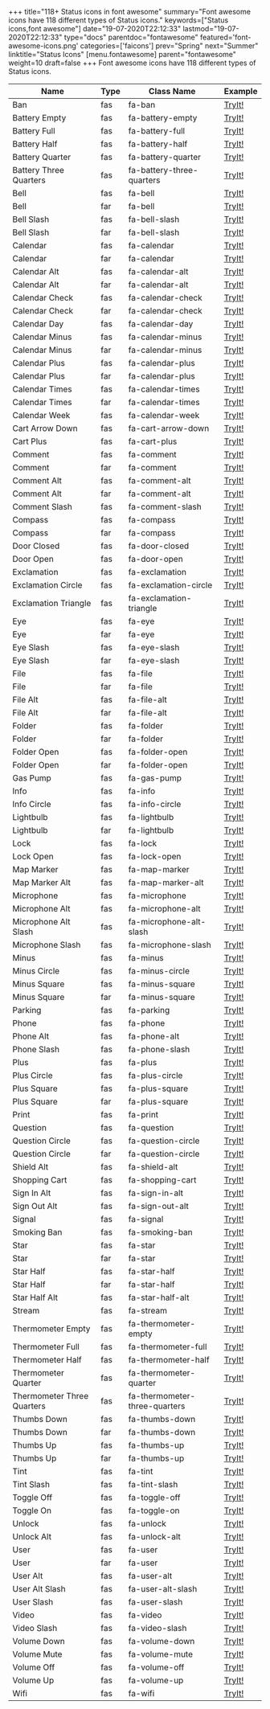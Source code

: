 +++
title="118+ Status icons in font awesome"
summary="Font awesome icons have 118 different types of Status icons."
keywords=["Status icons,font awesome"]
date="19-07-2020T22:12:33"
lastmod="19-07-2020T22:12:33"
type="docs"
parentdoc="fontawesome"
featured='font-awesome-icons.png'
categories=['faicons']
prev="Spring"
next="Summer"
linktitle="Status Icons"
[menu.fontawesome]
parent="fontawesome"
weight=10
draft=false
+++
Font awesome icons have 118 different types of Status icons.<div class='table-responsive'><table class='table'><thead><tr><th>Name</th><th>Type</th><th>Class Name</th><th>Example</th></tr></thead><tbody><tr><td><i class="fas fa-ban"></i>Ban</td><td>fas</td><td>fa-ban</td><td><a href='https://www.angularjswiki.com/fontawesome/fa-ban/' target='_blank'>TryIt!</a></td></tr><tr><td><i class="fas fa-battery-empty"></i>Battery Empty</td><td>fas</td><td>fa-battery-empty</td><td><a href='https://www.angularjswiki.com/fontawesome/fa-battery-empty/' target='_blank'>TryIt!</a></td></tr><tr><td><i class="fas fa-battery-full"></i>Battery Full</td><td>fas</td><td>fa-battery-full</td><td><a href='https://www.angularjswiki.com/fontawesome/fa-battery-full/' target='_blank'>TryIt!</a></td></tr><tr><td><i class="fas fa-battery-half"></i>Battery Half</td><td>fas</td><td>fa-battery-half</td><td><a href='https://www.angularjswiki.com/fontawesome/fa-battery-half/' target='_blank'>TryIt!</a></td></tr><tr><td><i class="fas fa-battery-quarter"></i>Battery Quarter</td><td>fas</td><td>fa-battery-quarter</td><td><a href='https://www.angularjswiki.com/fontawesome/fa-battery-quarter/' target='_blank'>TryIt!</a></td></tr><tr><td><i class="fas fa-battery-three-quarters"></i>Battery Three Quarters</td><td>fas</td><td>fa-battery-three-quarters</td><td><a href='https://www.angularjswiki.com/fontawesome/fa-battery-three-quarters/' target='_blank'>TryIt!</a></td></tr><tr><td><i class="fas fa-bell"></i>Bell</td><td>fas</td><td>fa-bell</td><td><a href='https://www.angularjswiki.com/fontawesome/fa-bell/' target='_blank'>TryIt!</a></td></tr><tr><td><i class="far fa-bell"></i>Bell</td><td>far</td><td>fa-bell</td><td><a href='https://www.angularjswiki.com/fontawesome/fa-bell/' target='_blank'>TryIt!</a></td></tr><tr><td><i class="fas fa-bell-slash"></i>Bell Slash</td><td>fas</td><td>fa-bell-slash</td><td><a href='https://www.angularjswiki.com/fontawesome/fa-bell-slash/' target='_blank'>TryIt!</a></td></tr><tr><td><i class="far fa-bell-slash"></i>Bell Slash</td><td>far</td><td>fa-bell-slash</td><td><a href='https://www.angularjswiki.com/fontawesome/fa-bell-slash/' target='_blank'>TryIt!</a></td></tr><tr><td><i class="fas fa-calendar"></i>Calendar</td><td>fas</td><td>fa-calendar</td><td><a href='https://www.angularjswiki.com/fontawesome/fa-calendar/' target='_blank'>TryIt!</a></td></tr><tr><td><i class="far fa-calendar"></i>Calendar</td><td>far</td><td>fa-calendar</td><td><a href='https://www.angularjswiki.com/fontawesome/fa-calendar/' target='_blank'>TryIt!</a></td></tr><tr><td><i class="fas fa-calendar-alt"></i>Calendar Alt</td><td>fas</td><td>fa-calendar-alt</td><td><a href='https://www.angularjswiki.com/fontawesome/fa-calendar-alt/' target='_blank'>TryIt!</a></td></tr><tr><td><i class="far fa-calendar-alt"></i>Calendar Alt</td><td>far</td><td>fa-calendar-alt</td><td><a href='https://www.angularjswiki.com/fontawesome/fa-calendar-alt/' target='_blank'>TryIt!</a></td></tr><tr><td><i class="fas fa-calendar-check"></i>Calendar Check</td><td>fas</td><td>fa-calendar-check</td><td><a href='https://www.angularjswiki.com/fontawesome/fa-calendar-check/' target='_blank'>TryIt!</a></td></tr><tr><td><i class="far fa-calendar-check"></i>Calendar Check</td><td>far</td><td>fa-calendar-check</td><td><a href='https://www.angularjswiki.com/fontawesome/fa-calendar-check/' target='_blank'>TryIt!</a></td></tr><tr><td><i class="fas fa-calendar-day"></i>Calendar Day</td><td>fas</td><td>fa-calendar-day</td><td><a href='https://www.angularjswiki.com/fontawesome/fa-calendar-day/' target='_blank'>TryIt!</a></td></tr><tr><td><i class="fas fa-calendar-minus"></i>Calendar Minus</td><td>fas</td><td>fa-calendar-minus</td><td><a href='https://www.angularjswiki.com/fontawesome/fa-calendar-minus/' target='_blank'>TryIt!</a></td></tr><tr><td><i class="far fa-calendar-minus"></i>Calendar Minus</td><td>far</td><td>fa-calendar-minus</td><td><a href='https://www.angularjswiki.com/fontawesome/fa-calendar-minus/' target='_blank'>TryIt!</a></td></tr><tr><td><i class="fas fa-calendar-plus"></i>Calendar Plus</td><td>fas</td><td>fa-calendar-plus</td><td><a href='https://www.angularjswiki.com/fontawesome/fa-calendar-plus/' target='_blank'>TryIt!</a></td></tr><tr><td><i class="far fa-calendar-plus"></i>Calendar Plus</td><td>far</td><td>fa-calendar-plus</td><td><a href='https://www.angularjswiki.com/fontawesome/fa-calendar-plus/' target='_blank'>TryIt!</a></td></tr><tr><td><i class="fas fa-calendar-times"></i>Calendar Times</td><td>fas</td><td>fa-calendar-times</td><td><a href='https://www.angularjswiki.com/fontawesome/fa-calendar-times/' target='_blank'>TryIt!</a></td></tr><tr><td><i class="far fa-calendar-times"></i>Calendar Times</td><td>far</td><td>fa-calendar-times</td><td><a href='https://www.angularjswiki.com/fontawesome/fa-calendar-times/' target='_blank'>TryIt!</a></td></tr><tr><td><i class="fas fa-calendar-week"></i>Calendar Week</td><td>fas</td><td>fa-calendar-week</td><td><a href='https://www.angularjswiki.com/fontawesome/fa-calendar-week/' target='_blank'>TryIt!</a></td></tr><tr><td><i class="fas fa-cart-arrow-down"></i>Cart Arrow Down</td><td>fas</td><td>fa-cart-arrow-down</td><td><a href='https://www.angularjswiki.com/fontawesome/fa-cart-arrow-down/' target='_blank'>TryIt!</a></td></tr><tr><td><i class="fas fa-cart-plus"></i>Cart Plus</td><td>fas</td><td>fa-cart-plus</td><td><a href='https://www.angularjswiki.com/fontawesome/fa-cart-plus/' target='_blank'>TryIt!</a></td></tr><tr><td><i class="fas fa-comment"></i>Comment</td><td>fas</td><td>fa-comment</td><td><a href='https://www.angularjswiki.com/fontawesome/fa-comment/' target='_blank'>TryIt!</a></td></tr><tr><td><i class="far fa-comment"></i>Comment</td><td>far</td><td>fa-comment</td><td><a href='https://www.angularjswiki.com/fontawesome/fa-comment/' target='_blank'>TryIt!</a></td></tr><tr><td><i class="fas fa-comment-alt"></i>Comment Alt</td><td>fas</td><td>fa-comment-alt</td><td><a href='https://www.angularjswiki.com/fontawesome/fa-comment-alt/' target='_blank'>TryIt!</a></td></tr><tr><td><i class="far fa-comment-alt"></i>Comment Alt</td><td>far</td><td>fa-comment-alt</td><td><a href='https://www.angularjswiki.com/fontawesome/fa-comment-alt/' target='_blank'>TryIt!</a></td></tr><tr><td><i class="fas fa-comment-slash"></i>Comment Slash</td><td>fas</td><td>fa-comment-slash</td><td><a href='https://www.angularjswiki.com/fontawesome/fa-comment-slash/' target='_blank'>TryIt!</a></td></tr><tr><td><i class="fas fa-compass"></i>Compass</td><td>fas</td><td>fa-compass</td><td><a href='https://www.angularjswiki.com/fontawesome/fa-compass/' target='_blank'>TryIt!</a></td></tr><tr><td><i class="far fa-compass"></i>Compass</td><td>far</td><td>fa-compass</td><td><a href='https://www.angularjswiki.com/fontawesome/fa-compass/' target='_blank'>TryIt!</a></td></tr><tr><td><i class="fas fa-door-closed"></i>Door Closed</td><td>fas</td><td>fa-door-closed</td><td><a href='https://www.angularjswiki.com/fontawesome/fa-door-closed/' target='_blank'>TryIt!</a></td></tr><tr><td><i class="fas fa-door-open"></i>Door Open</td><td>fas</td><td>fa-door-open</td><td><a href='https://www.angularjswiki.com/fontawesome/fa-door-open/' target='_blank'>TryIt!</a></td></tr><tr><td><i class="fas fa-exclamation"></i>Exclamation</td><td>fas</td><td>fa-exclamation</td><td><a href='https://www.angularjswiki.com/fontawesome/fa-exclamation/' target='_blank'>TryIt!</a></td></tr><tr><td><i class="fas fa-exclamation-circle"></i>Exclamation Circle</td><td>fas</td><td>fa-exclamation-circle</td><td><a href='https://www.angularjswiki.com/fontawesome/fa-exclamation-circle/' target='_blank'>TryIt!</a></td></tr><tr><td><i class="fas fa-exclamation-triangle"></i>Exclamation Triangle</td><td>fas</td><td>fa-exclamation-triangle</td><td><a href='https://www.angularjswiki.com/fontawesome/fa-exclamation-triangle/' target='_blank'>TryIt!</a></td></tr><tr><td><i class="fas fa-eye"></i>Eye</td><td>fas</td><td>fa-eye</td><td><a href='https://www.angularjswiki.com/fontawesome/fa-eye/' target='_blank'>TryIt!</a></td></tr><tr><td><i class="far fa-eye"></i>Eye</td><td>far</td><td>fa-eye</td><td><a href='https://www.angularjswiki.com/fontawesome/fa-eye/' target='_blank'>TryIt!</a></td></tr><tr><td><i class="fas fa-eye-slash"></i>Eye Slash</td><td>fas</td><td>fa-eye-slash</td><td><a href='https://www.angularjswiki.com/fontawesome/fa-eye-slash/' target='_blank'>TryIt!</a></td></tr><tr><td><i class="far fa-eye-slash"></i>Eye Slash</td><td>far</td><td>fa-eye-slash</td><td><a href='https://www.angularjswiki.com/fontawesome/fa-eye-slash/' target='_blank'>TryIt!</a></td></tr><tr><td><i class="fas fa-file"></i>File</td><td>fas</td><td>fa-file</td><td><a href='https://www.angularjswiki.com/fontawesome/fa-file/' target='_blank'>TryIt!</a></td></tr><tr><td><i class="far fa-file"></i>File</td><td>far</td><td>fa-file</td><td><a href='https://www.angularjswiki.com/fontawesome/fa-file/' target='_blank'>TryIt!</a></td></tr><tr><td><i class="fas fa-file-alt"></i>File Alt</td><td>fas</td><td>fa-file-alt</td><td><a href='https://www.angularjswiki.com/fontawesome/fa-file-alt/' target='_blank'>TryIt!</a></td></tr><tr><td><i class="far fa-file-alt"></i>File Alt</td><td>far</td><td>fa-file-alt</td><td><a href='https://www.angularjswiki.com/fontawesome/fa-file-alt/' target='_blank'>TryIt!</a></td></tr><tr><td><i class="fas fa-folder"></i>Folder</td><td>fas</td><td>fa-folder</td><td><a href='https://www.angularjswiki.com/fontawesome/fa-folder/' target='_blank'>TryIt!</a></td></tr><tr><td><i class="far fa-folder"></i>Folder</td><td>far</td><td>fa-folder</td><td><a href='https://www.angularjswiki.com/fontawesome/fa-folder/' target='_blank'>TryIt!</a></td></tr><tr><td><i class="fas fa-folder-open"></i>Folder Open</td><td>fas</td><td>fa-folder-open</td><td><a href='https://www.angularjswiki.com/fontawesome/fa-folder-open/' target='_blank'>TryIt!</a></td></tr><tr><td><i class="far fa-folder-open"></i>Folder Open</td><td>far</td><td>fa-folder-open</td><td><a href='https://www.angularjswiki.com/fontawesome/fa-folder-open/' target='_blank'>TryIt!</a></td></tr><tr><td><i class="fas fa-gas-pump"></i>Gas Pump</td><td>fas</td><td>fa-gas-pump</td><td><a href='https://www.angularjswiki.com/fontawesome/fa-gas-pump/' target='_blank'>TryIt!</a></td></tr><tr><td><i class="fas fa-info"></i>Info</td><td>fas</td><td>fa-info</td><td><a href='https://www.angularjswiki.com/fontawesome/fa-info/' target='_blank'>TryIt!</a></td></tr><tr><td><i class="fas fa-info-circle"></i>Info Circle</td><td>fas</td><td>fa-info-circle</td><td><a href='https://www.angularjswiki.com/fontawesome/fa-info-circle/' target='_blank'>TryIt!</a></td></tr><tr><td><i class="fas fa-lightbulb"></i>Lightbulb</td><td>fas</td><td>fa-lightbulb</td><td><a href='https://www.angularjswiki.com/fontawesome/fa-lightbulb/' target='_blank'>TryIt!</a></td></tr><tr><td><i class="far fa-lightbulb"></i>Lightbulb</td><td>far</td><td>fa-lightbulb</td><td><a href='https://www.angularjswiki.com/fontawesome/fa-lightbulb/' target='_blank'>TryIt!</a></td></tr><tr><td><i class="fas fa-lock"></i>Lock</td><td>fas</td><td>fa-lock</td><td><a href='https://www.angularjswiki.com/fontawesome/fa-lock/' target='_blank'>TryIt!</a></td></tr><tr><td><i class="fas fa-lock-open"></i>Lock Open</td><td>fas</td><td>fa-lock-open</td><td><a href='https://www.angularjswiki.com/fontawesome/fa-lock-open/' target='_blank'>TryIt!</a></td></tr><tr><td><i class="fas fa-map-marker"></i>Map Marker</td><td>fas</td><td>fa-map-marker</td><td><a href='https://www.angularjswiki.com/fontawesome/fa-map-marker/' target='_blank'>TryIt!</a></td></tr><tr><td><i class="fas fa-map-marker-alt"></i>Map Marker Alt</td><td>fas</td><td>fa-map-marker-alt</td><td><a href='https://www.angularjswiki.com/fontawesome/fa-map-marker-alt/' target='_blank'>TryIt!</a></td></tr><tr><td><i class="fas fa-microphone"></i>Microphone</td><td>fas</td><td>fa-microphone</td><td><a href='https://www.angularjswiki.com/fontawesome/fa-microphone/' target='_blank'>TryIt!</a></td></tr><tr><td><i class="fas fa-microphone-alt"></i>Microphone Alt</td><td>fas</td><td>fa-microphone-alt</td><td><a href='https://www.angularjswiki.com/fontawesome/fa-microphone-alt/' target='_blank'>TryIt!</a></td></tr><tr><td><i class="fas fa-microphone-alt-slash"></i>Microphone Alt Slash</td><td>fas</td><td>fa-microphone-alt-slash</td><td><a href='https://www.angularjswiki.com/fontawesome/fa-microphone-alt-slash/' target='_blank'>TryIt!</a></td></tr><tr><td><i class="fas fa-microphone-slash"></i>Microphone Slash</td><td>fas</td><td>fa-microphone-slash</td><td><a href='https://www.angularjswiki.com/fontawesome/fa-microphone-slash/' target='_blank'>TryIt!</a></td></tr><tr><td><i class="fas fa-minus"></i>Minus</td><td>fas</td><td>fa-minus</td><td><a href='https://www.angularjswiki.com/fontawesome/fa-minus/' target='_blank'>TryIt!</a></td></tr><tr><td><i class="fas fa-minus-circle"></i>Minus Circle</td><td>fas</td><td>fa-minus-circle</td><td><a href='https://www.angularjswiki.com/fontawesome/fa-minus-circle/' target='_blank'>TryIt!</a></td></tr><tr><td><i class="fas fa-minus-square"></i>Minus Square</td><td>fas</td><td>fa-minus-square</td><td><a href='https://www.angularjswiki.com/fontawesome/fa-minus-square/' target='_blank'>TryIt!</a></td></tr><tr><td><i class="far fa-minus-square"></i>Minus Square</td><td>far</td><td>fa-minus-square</td><td><a href='https://www.angularjswiki.com/fontawesome/fa-minus-square/' target='_blank'>TryIt!</a></td></tr><tr><td><i class="fas fa-parking"></i>Parking</td><td>fas</td><td>fa-parking</td><td><a href='https://www.angularjswiki.com/fontawesome/fa-parking/' target='_blank'>TryIt!</a></td></tr><tr><td><i class="fas fa-phone"></i>Phone</td><td>fas</td><td>fa-phone</td><td><a href='https://www.angularjswiki.com/fontawesome/fa-phone/' target='_blank'>TryIt!</a></td></tr><tr><td><i class="fas fa-phone-alt"></i>Phone Alt</td><td>fas</td><td>fa-phone-alt</td><td><a href='https://www.angularjswiki.com/fontawesome/fa-phone-alt/' target='_blank'>TryIt!</a></td></tr><tr><td><i class="fas fa-phone-slash"></i>Phone Slash</td><td>fas</td><td>fa-phone-slash</td><td><a href='https://www.angularjswiki.com/fontawesome/fa-phone-slash/' target='_blank'>TryIt!</a></td></tr><tr><td><i class="fas fa-plus"></i>Plus</td><td>fas</td><td>fa-plus</td><td><a href='https://www.angularjswiki.com/fontawesome/fa-plus/' target='_blank'>TryIt!</a></td></tr><tr><td><i class="fas fa-plus-circle"></i>Plus Circle</td><td>fas</td><td>fa-plus-circle</td><td><a href='https://www.angularjswiki.com/fontawesome/fa-plus-circle/' target='_blank'>TryIt!</a></td></tr><tr><td><i class="fas fa-plus-square"></i>Plus Square</td><td>fas</td><td>fa-plus-square</td><td><a href='https://www.angularjswiki.com/fontawesome/fa-plus-square/' target='_blank'>TryIt!</a></td></tr><tr><td><i class="far fa-plus-square"></i>Plus Square</td><td>far</td><td>fa-plus-square</td><td><a href='https://www.angularjswiki.com/fontawesome/fa-plus-square/' target='_blank'>TryIt!</a></td></tr><tr><td><i class="fas fa-print"></i>Print</td><td>fas</td><td>fa-print</td><td><a href='https://www.angularjswiki.com/fontawesome/fa-print/' target='_blank'>TryIt!</a></td></tr><tr><td><i class="fas fa-question"></i>Question</td><td>fas</td><td>fa-question</td><td><a href='https://www.angularjswiki.com/fontawesome/fa-question/' target='_blank'>TryIt!</a></td></tr><tr><td><i class="fas fa-question-circle"></i>Question Circle</td><td>fas</td><td>fa-question-circle</td><td><a href='https://www.angularjswiki.com/fontawesome/fa-question-circle/' target='_blank'>TryIt!</a></td></tr><tr><td><i class="far fa-question-circle"></i>Question Circle</td><td>far</td><td>fa-question-circle</td><td><a href='https://www.angularjswiki.com/fontawesome/fa-question-circle/' target='_blank'>TryIt!</a></td></tr><tr><td><i class="fas fa-shield-alt"></i>Shield Alt</td><td>fas</td><td>fa-shield-alt</td><td><a href='https://www.angularjswiki.com/fontawesome/fa-shield-alt/' target='_blank'>TryIt!</a></td></tr><tr><td><i class="fas fa-shopping-cart"></i>Shopping Cart</td><td>fas</td><td>fa-shopping-cart</td><td><a href='https://www.angularjswiki.com/fontawesome/fa-shopping-cart/' target='_blank'>TryIt!</a></td></tr><tr><td><i class="fas fa-sign-in-alt"></i>Sign In Alt</td><td>fas</td><td>fa-sign-in-alt</td><td><a href='https://www.angularjswiki.com/fontawesome/fa-sign-in-alt/' target='_blank'>TryIt!</a></td></tr><tr><td><i class="fas fa-sign-out-alt"></i>Sign Out Alt</td><td>fas</td><td>fa-sign-out-alt</td><td><a href='https://www.angularjswiki.com/fontawesome/fa-sign-out-alt/' target='_blank'>TryIt!</a></td></tr><tr><td><i class="fas fa-signal"></i>Signal</td><td>fas</td><td>fa-signal</td><td><a href='https://www.angularjswiki.com/fontawesome/fa-signal/' target='_blank'>TryIt!</a></td></tr><tr><td><i class="fas fa-smoking-ban"></i>Smoking Ban</td><td>fas</td><td>fa-smoking-ban</td><td><a href='https://www.angularjswiki.com/fontawesome/fa-smoking-ban/' target='_blank'>TryIt!</a></td></tr><tr><td><i class="fas fa-star"></i>Star</td><td>fas</td><td>fa-star</td><td><a href='https://www.angularjswiki.com/fontawesome/fa-star/' target='_blank'>TryIt!</a></td></tr><tr><td><i class="far fa-star"></i>Star</td><td>far</td><td>fa-star</td><td><a href='https://www.angularjswiki.com/fontawesome/fa-star/' target='_blank'>TryIt!</a></td></tr><tr><td><i class="fas fa-star-half"></i>Star Half</td><td>fas</td><td>fa-star-half</td><td><a href='https://www.angularjswiki.com/fontawesome/fa-star-half/' target='_blank'>TryIt!</a></td></tr><tr><td><i class="far fa-star-half"></i>Star Half</td><td>far</td><td>fa-star-half</td><td><a href='https://www.angularjswiki.com/fontawesome/fa-star-half/' target='_blank'>TryIt!</a></td></tr><tr><td><i class="fas fa-star-half-alt"></i>Star Half Alt</td><td>fas</td><td>fa-star-half-alt</td><td><a href='https://www.angularjswiki.com/fontawesome/fa-star-half-alt/' target='_blank'>TryIt!</a></td></tr><tr><td><i class="fas fa-stream"></i>Stream</td><td>fas</td><td>fa-stream</td><td><a href='https://www.angularjswiki.com/fontawesome/fa-stream/' target='_blank'>TryIt!</a></td></tr><tr><td><i class="fas fa-thermometer-empty"></i>Thermometer Empty</td><td>fas</td><td>fa-thermometer-empty</td><td><a href='https://www.angularjswiki.com/fontawesome/fa-thermometer-empty/' target='_blank'>TryIt!</a></td></tr><tr><td><i class="fas fa-thermometer-full"></i>Thermometer Full</td><td>fas</td><td>fa-thermometer-full</td><td><a href='https://www.angularjswiki.com/fontawesome/fa-thermometer-full/' target='_blank'>TryIt!</a></td></tr><tr><td><i class="fas fa-thermometer-half"></i>Thermometer Half</td><td>fas</td><td>fa-thermometer-half</td><td><a href='https://www.angularjswiki.com/fontawesome/fa-thermometer-half/' target='_blank'>TryIt!</a></td></tr><tr><td><i class="fas fa-thermometer-quarter"></i>Thermometer Quarter</td><td>fas</td><td>fa-thermometer-quarter</td><td><a href='https://www.angularjswiki.com/fontawesome/fa-thermometer-quarter/' target='_blank'>TryIt!</a></td></tr><tr><td><i class="fas fa-thermometer-three-quarters"></i>Thermometer Three Quarters</td><td>fas</td><td>fa-thermometer-three-quarters</td><td><a href='https://www.angularjswiki.com/fontawesome/fa-thermometer-three-quarters/' target='_blank'>TryIt!</a></td></tr><tr><td><i class="fas fa-thumbs-down"></i>Thumbs Down</td><td>fas</td><td>fa-thumbs-down</td><td><a href='https://www.angularjswiki.com/fontawesome/fa-thumbs-down/' target='_blank'>TryIt!</a></td></tr><tr><td><i class="far fa-thumbs-down"></i>Thumbs Down</td><td>far</td><td>fa-thumbs-down</td><td><a href='https://www.angularjswiki.com/fontawesome/fa-thumbs-down/' target='_blank'>TryIt!</a></td></tr><tr><td><i class="fas fa-thumbs-up"></i>Thumbs Up</td><td>fas</td><td>fa-thumbs-up</td><td><a href='https://www.angularjswiki.com/fontawesome/fa-thumbs-up/' target='_blank'>TryIt!</a></td></tr><tr><td><i class="far fa-thumbs-up"></i>Thumbs Up</td><td>far</td><td>fa-thumbs-up</td><td><a href='https://www.angularjswiki.com/fontawesome/fa-thumbs-up/' target='_blank'>TryIt!</a></td></tr><tr><td><i class="fas fa-tint"></i>Tint</td><td>fas</td><td>fa-tint</td><td><a href='https://www.angularjswiki.com/fontawesome/fa-tint/' target='_blank'>TryIt!</a></td></tr><tr><td><i class="fas fa-tint-slash"></i>Tint Slash</td><td>fas</td><td>fa-tint-slash</td><td><a href='https://www.angularjswiki.com/fontawesome/fa-tint-slash/' target='_blank'>TryIt!</a></td></tr><tr><td><i class="fas fa-toggle-off"></i>Toggle Off</td><td>fas</td><td>fa-toggle-off</td><td><a href='https://www.angularjswiki.com/fontawesome/fa-toggle-off/' target='_blank'>TryIt!</a></td></tr><tr><td><i class="fas fa-toggle-on"></i>Toggle On</td><td>fas</td><td>fa-toggle-on</td><td><a href='https://www.angularjswiki.com/fontawesome/fa-toggle-on/' target='_blank'>TryIt!</a></td></tr><tr><td><i class="fas fa-unlock"></i>Unlock</td><td>fas</td><td>fa-unlock</td><td><a href='https://www.angularjswiki.com/fontawesome/fa-unlock/' target='_blank'>TryIt!</a></td></tr><tr><td><i class="fas fa-unlock-alt"></i>Unlock Alt</td><td>fas</td><td>fa-unlock-alt</td><td><a href='https://www.angularjswiki.com/fontawesome/fa-unlock-alt/' target='_blank'>TryIt!</a></td></tr><tr><td><i class="fas fa-user"></i>User</td><td>fas</td><td>fa-user</td><td><a href='https://www.angularjswiki.com/fontawesome/fa-user/' target='_blank'>TryIt!</a></td></tr><tr><td><i class="far fa-user"></i>User</td><td>far</td><td>fa-user</td><td><a href='https://www.angularjswiki.com/fontawesome/fa-user/' target='_blank'>TryIt!</a></td></tr><tr><td><i class="fas fa-user-alt"></i>User Alt</td><td>fas</td><td>fa-user-alt</td><td><a href='https://www.angularjswiki.com/fontawesome/fa-user-alt/' target='_blank'>TryIt!</a></td></tr><tr><td><i class="fas fa-user-alt-slash"></i>User Alt Slash</td><td>fas</td><td>fa-user-alt-slash</td><td><a href='https://www.angularjswiki.com/fontawesome/fa-user-alt-slash/' target='_blank'>TryIt!</a></td></tr><tr><td><i class="fas fa-user-slash"></i>User Slash</td><td>fas</td><td>fa-user-slash</td><td><a href='https://www.angularjswiki.com/fontawesome/fa-user-slash/' target='_blank'>TryIt!</a></td></tr><tr><td><i class="fas fa-video"></i>Video</td><td>fas</td><td>fa-video</td><td><a href='https://www.angularjswiki.com/fontawesome/fa-video/' target='_blank'>TryIt!</a></td></tr><tr><td><i class="fas fa-video-slash"></i>Video Slash</td><td>fas</td><td>fa-video-slash</td><td><a href='https://www.angularjswiki.com/fontawesome/fa-video-slash/' target='_blank'>TryIt!</a></td></tr><tr><td><i class="fas fa-volume-down"></i>Volume Down</td><td>fas</td><td>fa-volume-down</td><td><a href='https://www.angularjswiki.com/fontawesome/fa-volume-down/' target='_blank'>TryIt!</a></td></tr><tr><td><i class="fas fa-volume-mute"></i>Volume Mute</td><td>fas</td><td>fa-volume-mute</td><td><a href='https://www.angularjswiki.com/fontawesome/fa-volume-mute/' target='_blank'>TryIt!</a></td></tr><tr><td><i class="fas fa-volume-off"></i>Volume Off</td><td>fas</td><td>fa-volume-off</td><td><a href='https://www.angularjswiki.com/fontawesome/fa-volume-off/' target='_blank'>TryIt!</a></td></tr><tr><td><i class="fas fa-volume-up"></i>Volume Up</td><td>fas</td><td>fa-volume-up</td><td><a href='https://www.angularjswiki.com/fontawesome/fa-volume-up/' target='_blank'>TryIt!</a></td></tr><tr><td><i class="fas fa-wifi"></i>Wifi</td><td>fas</td><td>fa-wifi</td><td><a href='https://www.angularjswiki.com/fontawesome/fa-wifi/' target='_blank'>TryIt!</a></td></tr></tbody></table></div>
